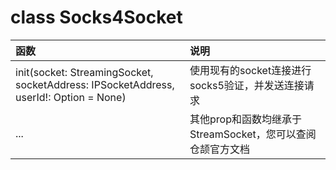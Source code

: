 class Socks4Socket
==================

| 函数 | 说明 |
| :-- | :-- |
| init(socket: StreamingSocket, socketAddress: IPSocketAddress, userId!: Option<String> = None) | 使用现有的socket连接进行socks5验证，并发送连接请求
| ... | 其他prop和函数均继承于StreamSocket，您可以查阅仓颉官方文档 |
